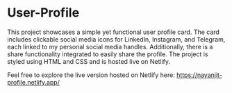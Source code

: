 # User-Profile

This project showcases a simple yet functional user profile card. The card includes clickable social media icons for LinkedIn, Instagram, and Telegram, each linked to my personal social media handles. Additionally, there is a share functionality integrated to easily share the profile. The project is styled using HTML and CSS and is hosted live on Netlify.

Feel free to explore the live version hosted on Netlify here: https://nayanjit-profile.netlify.app/

